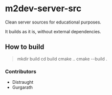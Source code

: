 # m2dev-server-src

Clean server sources for educational purposes.

It builds as it is, without external dependencies.



## How to build

> mkdir build
> cd build
> cmake ..
> cmake --build .



### Contributors

- Distraught
- Gurgarath